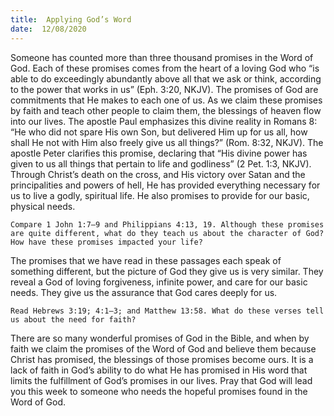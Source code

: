 ```yaml
---
title:  Applying God’s Word
date:  12/08/2020
---
```


Someone has counted more than three thousand promises in the Word of God. Each of these promises comes from the heart of a loving God who “is able to do exceedingly abundantly above all that we ask or think, according to the power that works in us” (Eph. 3:20, NKJV). The promises of God are commitments that He makes to each one of us. As we claim these promises by faith and teach other people to claim them, the blessings of heaven flow into our lives. The apostle Paul emphasizes this divine reality in Romans 8: “He who did not spare His own Son, but delivered Him up for us all, how shall He not with Him also freely give us all things?” (Rom. 8:32, NKJV). The apostle Peter clarifies this promise, declaring that “His divine power has given to us all things that pertain to life and godliness” (2 Pet. 1:3, NKJV). Through Christ’s death on the cross, and His victory over Satan and the principalities and powers of hell, He has provided everything necessary for us to live a godly, spiritual life. He also promises to provide for our basic, physical needs.

`Compare 1 John 1:7–9 and Philippians 4:13, 19. Although these promises are quite different, what do they teach us about the character of God? How have these promises impacted your life?`

The promises that we have read in these passages each speak of something different, but the picture of God they give us is very similar. They reveal a God of loving forgiveness, infinite power, and care for our basic needs. They give us the assurance that God cares deeply for us.

`Read Hebrews 3:19; 4:1–3; and Matthew 13:58. What do these verses tell us about the need for faith?`

There are so many wonderful promises of God in the Bible, and when by faith we claim the promises of the Word of God and believe them because Christ has promised, the blessings of those promises become ours. It is a lack of faith in God’s ability to do what He has promised in His word that limits the fulfillment of God’s promises in our lives. Pray that God will lead you this week to someone who needs the hopeful promises found in the Word of God.